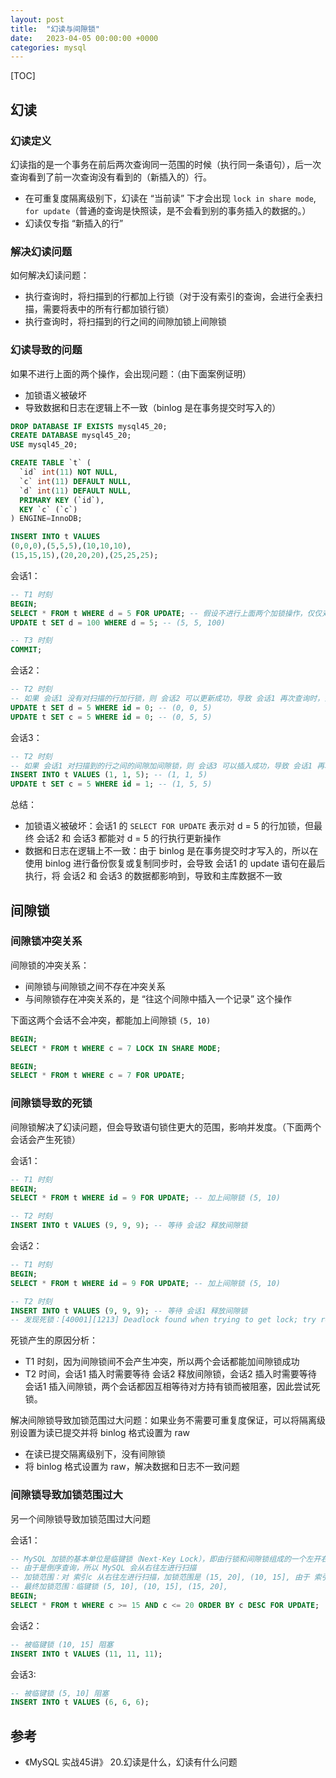 ```yaml
---
layout: post
title:  "幻读与间隙锁"
date:   2023-04-05 00:00:00 +0000
categories: mysql
---
```


[TOC]

## 幻读

### 幻读定义

幻读指的是一个事务在前后两次查询同一范围的时候（执行同一条语句），后一次查询看到了前一次查询没有看到的（新插入的）行。
* 在可重复度隔离级别下，幻读在 “当前读” 下才会出现 `lock in share mode`, `for update`（普通的查询是快照读，是不会看到别的事务插入的数据的。）
* 幻读仅专指 “新插入的行”

### 解决幻读问题

如何解决幻读问题：
* 执行查询时，将扫描到的行都加上行锁（对于没有索引的查询，会进行全表扫描，需要将表中的所有行都加锁行锁）
* 执行查询时，将扫描到的行之间的间隙加锁上间隙锁

### 幻读导致的问题

如果不进行上面的两个操作，会出现问题：（由下面案例证明）
* 加锁语义被破坏
* 导致数据和日志在逻辑上不一致（binlog 是在事务提交时写入的）

```sql
DROP DATABASE IF EXISTS mysql45_20;
CREATE DATABASE mysql45_20;
USE mysql45_20;

CREATE TABLE `t` (
  `id` int(11) NOT NULL,
  `c` int(11) DEFAULT NULL,
  `d` int(11) DEFAULT NULL,
  PRIMARY KEY (`id`),
  KEY `c` (`c`)
) ENGINE=InnoDB;

INSERT INTO t VALUES
(0,0,0),(5,5,5),(10,10,10),
(15,15,15),(20,20,20),(25,25,25);
```

会话1：
```sql
-- T1 时刻
BEGIN;
SELECT * FROM t WHERE d = 5 FOR UPDATE; -- 假设不进行上面两个加锁操作，仅仅对 id = 5 加行锁
UPDATE t SET d = 100 WHERE d = 5; -- (5, 5, 100)

-- T3 时刻
COMMIT;
```

会话2：
```sql
-- T2 时刻
-- 如果 会话1 没有对扫描的行加行锁，则 会话2 可以更新成功，导致 会话1 再次查询时，会查出两条 d = 5 的记录，虽然由更新操作导致新查出的记录不属于幻读
UPDATE t SET d = 5 WHERE id = 0; -- (0, 0, 5)
UPDATE t SET c = 5 WHERE id = 0; -- (0, 5, 5)
```

会话3：
```sql
-- T2 时刻
-- 如果 会话1 对扫描到的行之间的间隙加间隙锁，则 会话3 可以插入成功，导致 会话1 再次执行查询时会出现幻读
INSERT INTO t VALUES (1, 1, 5); -- (1, 1, 5)
UPDATE t SET c = 5 WHERE id = 1; -- (1, 5, 5)
```

总结：
* 加锁语义被破坏：会话1 的 `SELECT FOR UPDATE` 表示对 d = 5 的行加锁，但最终 会话2 和 会话3 都能对 d = 5 的行执行更新操作
* 数据和日志在逻辑上不一致：由于 binlog 是在事务提交时才写入的，所以在使用 binlog 进行备份恢复或复制同步时，会导致 会话1 的 update 语句在最后执行，将 会话2 和 会话3 的数据都影响到，导致和主库数据不一致 

## 间隙锁

### 间隙锁冲突关系

间隙锁的冲突关系：
* 间隙锁与间隙锁之间不存在冲突关系
* 与间隙锁存在冲突关系的，是 “往这个间隙中插入一个记录” 这个操作

下面这两个会话不会冲突，都能加上间隙锁 `(5, 10)`

```sql
BEGIN;
SELECT * FROM t WHERE c = 7 LOCK IN SHARE MODE;
```

```sql
BEGIN;
SELECT * FROM t WHERE c = 7 FOR UPDATE;
```

### 间隙锁导致的死锁

间隙锁解决了幻读问题，但会导致语句锁住更大的范围，影响并发度。（下面两个会话会产生死锁）

会话1：
```sql
-- T1 时刻
BEGIN;
SELECT * FROM t WHERE id = 9 FOR UPDATE; -- 加上间隙锁 (5, 10)

-- T2 时刻
INSERT INTO t VALUES (9, 9, 9); -- 等待 会话2 释放间隙锁
```

会话2：
```sql
-- T1 时刻
BEGIN;
SELECT * FROM t WHERE id = 9 FOR UPDATE; -- 加上间隙锁 (5, 10)

-- T2 时刻
INSERT INTO t VALUES (9, 9, 9); -- 等待 会话1 释放间隙锁
-- 发现死锁：[40001][1213] Deadlock found when trying to get lock; try restarting transaction
```

死锁产生的原因分析：
* T1 时刻，因为间隙锁间不会产生冲突，所以两个会话都能加间隙锁成功
* T2 时间，会话1 插入时需要等待 会话2 释放间隙锁，会话2 插入时需要等待 会话1 插入间隙锁，两个会话都因互相等待对方持有锁而被阻塞，因此尝试死锁。

解决间隙锁导致加锁范围过大问题：如果业务不需要可重复度保证，可以将隔离级别设置为读已提交并将 binlog 格式设置为 raw
* 在读已提交隔离级别下，没有间隙锁
* 将 binlog 格式设置为 raw，解决数据和日志不一致问题


### 间隙锁导致加锁范围过大

另一个间隙锁导致加锁范围过大问题

会话1：
```sql
-- MySQL 加锁的基本单位是临键锁（Next-Key Lock），即由行锁和间隙锁组成的一个左开右闭区间 (N, M]
-- 由于是倒序查询，所以 MySQL 会从右往左进行扫描
-- 加锁范围：对 索引c 从右往左进行扫描，加锁范围是 (15, 20], (10, 15], 由于 索引c 不是唯一索引，所以扫描到行 id = 15 后，还有继续往左扫描，对 (5, 10] 加锁
-- 最终加锁范围：临键锁 (5, 10], (10, 15], (15, 20], 
BEGIN;
SELECT * FROM t WHERE c >= 15 AND c <= 20 ORDER BY c DESC FOR UPDATE;
```

会话2：
```sql
-- 被临键锁 (10, 15] 阻塞
INSERT INTO t VALUES (11, 11, 11);
```

会话3:
```sql
-- 被临键锁 (5, 10] 阻塞
INSERT INTO t VALUES (6, 6, 6);
```

## 参考

* 《MySQL 实战45讲》 20.幻读是什么，幻读有什么问题